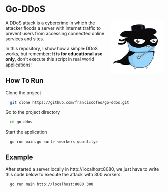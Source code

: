 # Go-DDoS
<img align="right" src="./zorro.svg" height="169"> 
A DDoS attack is a cybercrime in which the attacker floods a server with internet traffic to prevent users from accessing connected online services and sites.

In this repository, I show how a simple DDoS works, but remember: __It is for educational use only__, don't execute this script in real world applications!


## How To Run

Clone the project

```bash
  git clone https://github.com/franciscofeo/go-ddos.git
```

Go to the project directory

```bash
  cd go-ddos
```


Start the application

```bash
  go run main.go <url> <workers quantity>
```



## Example

After started a server locally in http://localhost:8080, we just have to write this code below to execute the attack with 300 workers:

```bash
  go run main http://localhost:8080 300
```
